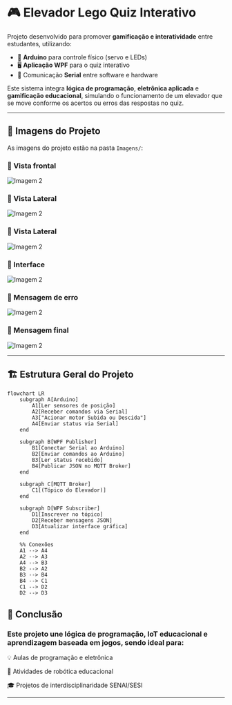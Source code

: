 # 🎮 Elevador Lego Quiz Interativo

Projeto desenvolvido para promover **gamificação e interatividade** entre estudantes, utilizando:
- 🚀 **Arduino** para controle físico (servo e LEDs)  
- 🖥️ **Aplicação WPF** para o quiz interativo  
- 📡 Comunicação **Serial** entre software e hardware  

Este sistema integra **lógica de programação**, **eletrônica aplicada** e **gamificação educacional**, simulando o funcionamento de um elevador que se move conforme os acertos ou erros das respostas no quiz.

---

## 📸 Imagens do Projeto
As imagens do projeto estão na pasta `Imagens/`:


### 📸 Vista frontal
![Imagem 2](https://github.com/FredOnBrasil/Elevador_Lego_Quiz_Interativo/blob/main/Imagens/Frontal.jpg)  

### 📸 Vista Lateral
![Imagem 2](https://github.com/FredOnBrasil/Elevador_Lego_Quiz_Interativo/blob/main/Imagens/front3.jpeg)  

### 📸 Vista Lateral
![Imagem 2](https://github.com/FredOnBrasil/Elevador_Lego_Quiz_Interativo/blob/main/Imagens/lateral.jpg)  

### 📸 Interface
![Imagem 2](https://github.com/FredOnBrasil/Elevador_Lego_Quiz_Interativo/blob/main/Imagens/Interface.png)  

### 📸 Mensagem de erro
![Imagem 2](https://github.com/FredOnBrasil/Elevador_Lego_Quiz_Interativo/blob/main/Imagens/msg_erro.png)  

### 📸 Mensagem final
![Imagem 2](https://github.com/FredOnBrasil/Elevador_Lego_Quiz_Interativo/blob/main/Imagens/msg_final.png)  

---

## 🏗️ Estrutura Geral do Projeto

```mermaid
flowchart LR
    subgraph A[Arduino]
        A1[Ler sensores de posição]
        A2[Receber comandos via Serial]
        A3["Acionar motor Subida ou Descida"]
        A4[Enviar status via Serial]
    end

    subgraph B[WPF Publisher]
        B1[Conectar Serial ao Arduino]
        B2[Enviar comandos ao Arduino]
        B3[Ler status recebido]
        B4[Publicar JSON no MQTT Broker]
    end

    subgraph C[MQTT Broker]
        C1[(Tópico do Elevador)]
    end

    subgraph D[WPF Subscriber]
        D1[Inscrever no tópico]
        D2[Receber mensagens JSON]
        D3[Atualizar interface gráfica]
    end

    %% Conexões
    A1 --> A4
    A2 --> A3
    A4 --> B3
    B2 --> A2
    B3 --> B4
    B4 --> C1
    C1 --> D2
    D2 --> D3

```

## 🚀 Conclusão

### Este projeto une lógica de programação, IoT educacional e aprendizagem baseada em jogos, sendo ideal para:

  💡 Aulas de programação e eletrônica

  🏫 Atividades de robótica educacional

  🎓 Projetos de interdisciplinaridade SENAI/SESI

---
